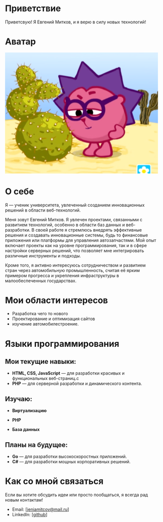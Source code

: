 # Приветствие

Приветсвую! Я Евгений Митков, и я верю в силу новых технологий!

# Аватар

![image](images/avatar01.png)

# О себе

Я — ученик университета, увлеченный созданием инновационных решений в области веб-технологий.

Меня зовут Евгений Митков. Я увлечен проектами, связанными с развитием технологий, особенно в области баз данных и веб-разработки. В своей работе я стремлюсь внедрять эффективные решения и создавать инновационные системы, 
будь то финансовые приложения или платформы для управления автозапчастями. Мой опыт включает проекты как на уровне программирования, так и в сфере настройки серверных решений, что позволяет мне интегрировать различные инструменты и подходы.

Кроме того, я активно интересуюсь сотрудничеством и развитием стран через автомобильную промышленность, считая её ярким примером прогресса и укрепления инфраструктуры в малообеспеченных государствах.



# Мои области интересов

- Разработка чего то нового
- Проектирование и оптимизация сайтов
- изучение автомобилестроение.

# Языки программирования

  ## Мои текущие навыки:

- **HTML, CSS, JavaScript** — для разработки красивых и функциональных веб-страниц.с
- **PHP** — для серверной разработки и динамического контента.

## Изучаю:

- **Виртуализацию**

- **PHP**
- **База данных**

## Планы на будущее:

- **Go** — для разработки высокоскоростных приложений.
- **C#** — для разработки мощных корпоративных решений.

# Как со мной связаться

Если вы хотите обсудить идеи или просто пообщаться, я всегда рад новым контактам!  
- Email: [jeniamitcov@mail.ru]  
- LinkedIn: [[github](https://github.com/Mitcov9847)]
